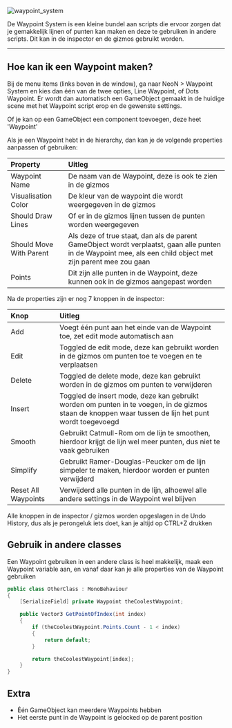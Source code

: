 ![waypoint_system](https://github.com/BAStudio/OperationStarfall/assets/145978195/e5b93a90-3e15-4951-b378-445679bd9833)

De Waypoint System is een kleine bundel aan scripts die ervoor zorgen dat je gemakkelijk lijnen of punten kan maken en deze te gebruiken in andere scripts. Dit kan in de inspector en de gizmos gebruikt worden.


***


## Hoe kan ik een Waypoint maken?
Bij de menu items (links boven in de window), ga naar NeoN > Waypoint System en kies dan één van de twee opties, Line Waypoint, of Dots Waypoint. Er wordt dan automatisch een GameObject gemaakt in de huidige scene met het Waypoint script erop en de gewenste settings.

Of je kan op een GameObject een component toevoegen, deze heet 'Waypoint'

Als je een Waypoint hebt in de hierarchy, dan kan je de volgende properties aanpassen of gebruiken:

Property | Uitleg
:-----------|:------------
Waypoint Name | De naam van de Waypoint, deze is ook te zien in de gizmos
Visualisation Color | De kleur van de waypoint die wordt weergegeven in de gizmos
Should Draw Lines | Of er in de gizmos lijnen tussen de punten worden weergegeven
Should Move With Parent | Als deze of true staat, dan als de parent GameObject wordt verplaatst, gaan alle punten in de Waypoint mee, als een child object met zijn parent mee zou gaan
Points | Dit zijn alle punten in de Waypoint, deze kunnen ook in de gizmos aangepast worden

Na de properties zijn er nog 7 knoppen in de inspector:

Knop | Uitleg
:-----------|:------------
Add | Voegt één punt aan het einde van de Waypoint toe, zet edit mode automatisch aan
Edit | Toggled de edit mode, deze kan gebruikt worden in de gizmos om punten toe te voegen en te verplaatsen
Delete | Toggled de delete mode, deze kan gebruikt worden in de gizmos om punten te verwijderen
Insert | Toggled de insert mode, deze kan gebruikt worden om punten in te voegen, in de gizmos staan de knoppen waar tussen de lijn het punt wordt toegevoegd
Smooth | Gebruikt Catmull-Rom om de lijn te smoothen, hierdoor krijgt de lijn wel meer punten, dus niet te vaak gebruiken
Simplify | Gebruikt Ramer-Douglas-Peucker om de lijn simpeler te maken, hierdoor worden er punten verwijderd
Reset All Waypoints | Verwijderd alle punten in de lijn, alhoewel alle andere settings in de Waypoint wel blijven

Alle knoppen in de inspector / gizmos worden opgeslagen in de Undo History, dus als je perongeluk iets doet, kan je altijd op CTRL+Z drukken

## Gebruik in andere classes
Een Waypoint gebruiken in een andere class is heel makkelijk, maak een Waypoint variable aan, en vanaf daar kan je alle properties van de Waypoint gebruiken
```cs
public class OtherClass : MonoBehaviour
{
    [SerializeField] private Waypoint theCoolestWaypoint;

    public Vector3 GetPointOfIndex(int index)
    {
        if (theCoolestWaypoint.Points.Count - 1 < index)
        {
            return default;
        }

        return theCoolestWaypoint[index];
    }
}
```

## Extra
- Één GameObject kan meerdere Waypoints hebben
- Het eerste punt in de Waypoint is gelocked op de parent position
